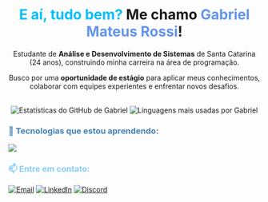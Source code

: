 <div align="center">
  <h1><span style="color: #00bfff;">E aí, tudo bem?</span> Me chamo <span style="color: #6495ED;">Gabriel Mateus Rossi</span>!</h1>
</div>

<div align="center">
  <p>Estudante de <strong>Análise e Desenvolvimento de Sistemas</strong> de Santa Catarina (24 anos), construindo minha carreira na área de programação.</p>
  <p>Busco por uma <strong>oportunidade de estágio</strong> para aplicar meus conhecimentos, colaborar com equipes experientes e enfrentar novos desafios.</p>
</div>

<br>

<div align="center">
  <img src="https://github-readme-stats.vercel.app/api?username=devgabrielmateus&show_icons=true&theme=tokyonight&include_all_commits=true&count_private=true" alt="Estatísticas do GitHub de Gabriel"/>
  <img src="https://github-readme-stats.vercel.app/api/top-langs/?username=devgabrielmateus&layout=compact&langs_count=7&theme=tokyonight" alt="Linguagens mais usadas por Gabriel"/>
</div>

<h3><span style="color: #4682B4;">🌱 Tecnologias que estou aprendendo:</span></h3>
<p align="left">
  <a href="https://skillicons.dev">
    <img src="https://skillicons.dev/icons?i=html,css,javascript,python" />
  </a>
</p>

<h3><span style="color: #87CEFA;">📫 Entre em contato:</span></h3>
<p align="left">
  <a href="mailto:gabrielitj@hotmail.com" target="_blank"><img src="https://img.shields.io/badge/Email-D14836?style=for-the-badge&logo=gmail&logoColor=white" alt="Email"></a>
  <a href="https://www.linkedin.com/in/gabriel-mateus-rossi-102641347" target="_blank"><img src="https://img.shields.io/badge/LinkedIn-0077B5?style=for-the-badge&logo=linkedin&logoColor=white" alt="LinkedIn"></a>
  <a href="https://discord.com/users/252097386279600139" target="_blank"><img src="https://img.shields.io/badge/Discord-5865F2?style=for-the-badge&logo=discord&logoColor=white" alt="Discord"></a>
</p>
